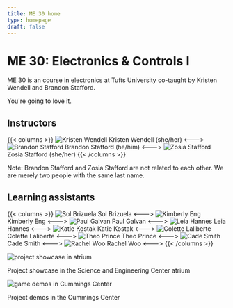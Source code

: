 ```yaml
---
title: ME 30 home
type: homepage
draft: false
---
```


# ME 30: Electronics & Controls I

ME 30 is an course in electronics at Tufts University co-taught by Kristen Wendell and Brandon Stafford.

You're going to love it.

## Instructors

{{< columns >}}
![Kristen Wendell](/img/kristen-wendell.jpg)
Kristen Wendell (she/her)
<--->
![Brandon Stafford](/img/brandon-stafford.jpg)
Brandon Stafford (he/him)
<--->
![Zosia Stafford](/img/zosia-stafford.jpg)
Zosia Stafford (she/her)
{{< /columns >}}

Note: Brandon Stafford and Zosia Stafford are not related to each other. We are merely two people with the same last name.

## Learning assistants

{{< columns >}}
![Sol Brizuela](/img/sol-brizuela.jpg)
Sol Brizuela
<--->
![Kimberly Eng](/img/kimberly-eng.jpg)
Kimberly Eng
<--->
![Paul Galvan](/img/paul-galvan.jpg)
Paul Galvan
<--->
![Leia Hannes](/img/leia-hannes.jpg)
Leia Hannes
<--->
![Katie Kostak](/img/katie-kostak.png)
Katie Kostak
<--->
![Colette Laliberte](/img/colette-laliberte.jpg)
Colette Laliberte
<--->
![Theo Prince](/img/theo-prince.jpg)
Theo Prince
<--->
![Cade Smith](/img/cade-smith.jpg)
Cade Smith
<--->
![Rachel Woo](/img/rachel-woo.jpg)
Rachel Woo
<--->
{{< /columns >}}



![project showcase in atrium](/img/atrium-project-showcase-2021-11-16.jpg)

Project showcase in the Science and Engineering Center atrium

![game demos in Cummings Center](/img/GameDemos_2022.JPG)

Project demos in the Cummings Center
